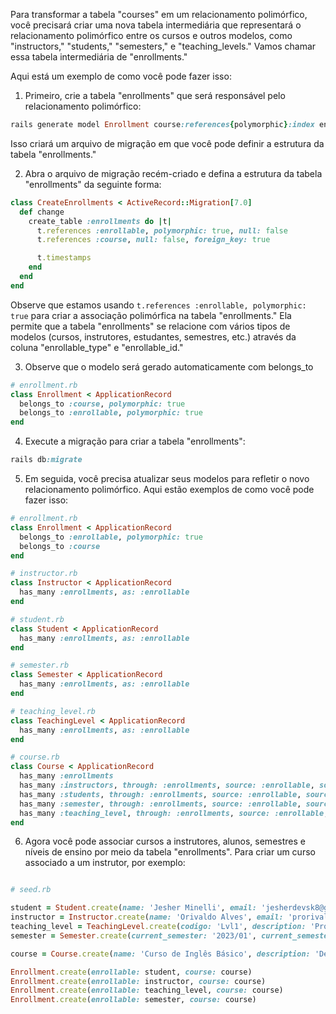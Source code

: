 Para transformar a tabela "courses" em um relacionamento polimórfico, você precisará criar uma nova tabela intermediária que representará o relacionamento polimórfico entre os cursos e outros modelos, como "instructors," "students," "semesters," e "teaching_levels." Vamos chamar essa tabela intermediária de "enrollments."

Aqui está um exemplo de como você pode fazer isso:

1. Primeiro, crie a tabela "enrollments" que será responsável pelo relacionamento polimórfico:

```ruby
rails generate model Enrollment course:references{polymorphic}:index enrollable:references{polymorphic}
```

Isso criará um arquivo de migração em que você pode definir a estrutura da tabela "enrollments."

2. Abra o arquivo de migração recém-criado e defina a estrutura da tabela "enrollments" da seguinte forma:

```ruby
class CreateEnrollments < ActiveRecord::Migration[7.0]
  def change
    create_table :enrollments do |t|
      t.references :enrollable, polymorphic: true, null: false
      t.references :course, null: false, foreign_key: true

      t.timestamps
    end
  end
end
```

Observe que estamos usando `t.references :enrollable, polymorphic: true` para criar a associação polimórfica na tabela "enrollments." Ela permite que a tabela "enrollments" se relacione com vários tipos de modelos (cursos, instrutores, estudantes, semestres, etc.) através da coluna "enrollable_type" e "enrollable_id."

3. Observe que o modelo será gerado automaticamente com belongs_to

```ruby
# enrollment.rb
class Enrollment < ApplicationRecord
  belongs_to :course, polymorphic: true
  belongs_to :enrollable, polymorphic: true
end

```

4. Execute a migração para criar a tabela "enrollments":

```ruby
rails db:migrate
```

5. Em seguida, você precisa atualizar seus modelos para refletir o novo relacionamento polimórfico. Aqui estão exemplos de como você pode fazer isso:

```ruby
# enrollment.rb
class Enrollment < ApplicationRecord
  belongs_to :enrollable, polymorphic: true
  belongs_to :course
end

# instructor.rb
class Instructor < ApplicationRecord
  has_many :enrollments, as: :enrollable
end

# student.rb
class Student < ApplicationRecord
  has_many :enrollments, as: :enrollable
end

# semester.rb
class Semester < ApplicationRecord
  has_many :enrollments, as: :enrollable
end

# teaching_level.rb
class TeachingLevel < ApplicationRecord
  has_many :enrollments, as: :enrollable
end

# course.rb
class Course < ApplicationRecord
  has_many :enrollments
  has_many :instructors, through: :enrollments, source: :enrollable, source_type: 'Instructor'
  has_many :students, through: :enrollments, source: :enrollable, source_type: 'Student'
  has_many :semester, through: :enrollments, source: :enrollable, source_type: 'Semester'
  has_many :teaching_level, through: :enrollments, source: :enrollable, source_type: 'TeachingLevel'
end
```

6. Agora você pode associar cursos a instrutores, alunos, semestres e níveis de ensino por meio da tabela "enrollments". Para criar um curso associado a um instrutor, por exemplo:

```ruby

# seed.rb

student = Student.create(name: 'Jesher Minelli', email: 'jesherdevsk8@gmail.com', password: 'senha@123')
instructor = Instructor.create(name: 'Orivaldo Alves', email: 'prorivaldoalves@gmail.com', password: 'senha@123')
teaching_level = TeachingLevel.create(codigo: 'Lvl1', description: 'Programação Nível 1')
semester = Semester.create(current_semester: '2023/01', current_semester_code: 'S1', description: 'Primavera')

course = Course.create(name: 'Curso de Inglês Básico', description: 'Descrição teste')

Enrollment.create(enrollable: student, course: course)
Enrollment.create(enrollable: instructor, course: course)
Enrollment.create(enrollable: teaching_level, course: course)
Enrollment.create(enrollable: semester, course: course)

```